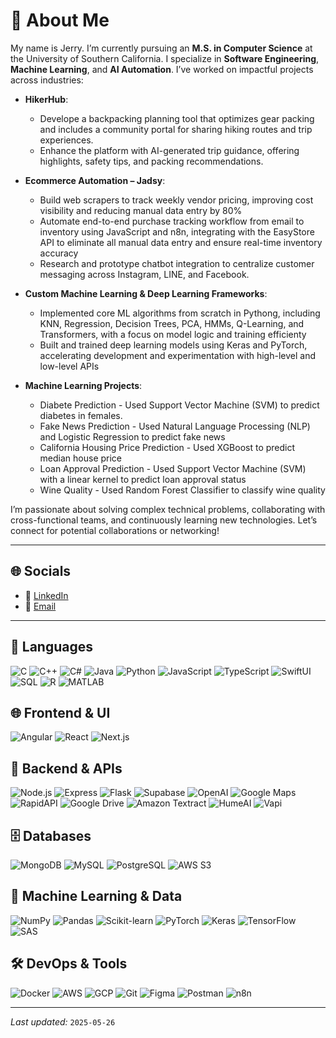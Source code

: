 # 👋 About Me

My name is Jerry. I’m currently pursuing an **M.S. in Computer Science** at the University of Southern California. I specialize in **Software Engineering**, **Machine Learning**, and **AI Automation**. I’ve worked on impactful projects across industries: 

- **HikerHub**:
  - Develope a backpacking planning tool that optimizes gear packing and includes a community portal for sharing hiking routes and trip experiences.
  - Enhance the platform with AI-generated trip guidance, offering highlights, safety tips, and packing recommendations.

- **Ecommerce Automation – Jadsy**:  
  - Build web scrapers to track weekly vendor pricing, improving cost visibility and reducing manual data entry by 80%
  - Automate end-to-end purchase tracking workflow from email to inventory using JavaScript and n8n, integrating with the EasyStore API to eliminate all manual data entry and ensure real-time inventory accuracy
  - Research and prototype chatbot integration to centralize customer messaging across Instagram, LINE, and Facebook.

- **Custom Machine Learning & Deep Learning Frameworks**:
  - Implemented core ML algorithms from scratch in Pythong, including KNN, Regression, Decision Trees, PCA, HMMs, Q-Learning, and Transformers, with a focus on model logic and training efficienty
  - Built and trained deep learning models using Keras and PyTorch, accelerating development and experimentation with high-level and low-level APIs
 
- **Machine Learning Projects**:
  - Diabete Prediction - Used Support Vector Machine (SVM) to predict diabetes in females.
  - Fake News Prediction - Used Natural Language Processing (NLP) and Logistic Regression to predict fake news
  - California Housing Price Prediction - Used XGBoost to predict median house price
  - Loan Approval Prediction - Used Support Vector Machine (SVM) with a linear kernel to predict loan approval status
  - Wine Quality - Used Random Forest Classifier to classify wine quality

I’m passionate about solving complex technical problems, collaborating with cross-functional teams, and continuously learning new technologies. Let’s connect for potential collaborations or networking!

---

## 🌐 Socials

- 🔗 [LinkedIn](https://www.linkedin.com/in/jerry-chu-asa-72126589/)  
- 📧 [Email](mailto:jerrychu1005@gmail.com)  

---

## 📝 Languages  
![C](https://img.shields.io/badge/C-00599C?style=for-the-badge&logo=c&logoColor=white) 
![C++](https://img.shields.io/badge/C%2B%2B-%2300599C.svg?style=for-the-badge&logo=c%2B%2B&logoColor=white) 
![C#](https://img.shields.io/badge/C_Sharp-%23239120.svg?style=for-the-badge&logo=csharp&logoColor=white) 
![Java](https://img.shields.io/badge/Java-%23ED8B00.svg?style=for-the-badge&logo=java&logoColor=white) 
![Python](https://img.shields.io/badge/Python-3776AB?style=for-the-badge&logo=python&logoColor=white) 
![JavaScript](https://img.shields.io/badge/JavaScript-F7DF1E?style=for-the-badge&logo=javascript&logoColor=black) 
![TypeScript](https://img.shields.io/badge/TypeScript-3178C6?style=for-the-badge&logo=typescript&logoColor=white) 
![SwiftUI](https://img.shields.io/badge/SwiftUI-%23FA7343.svg?style=for-the-badge&logo=swift&logoColor=white) 
![SQL](https://img.shields.io/badge/SQL-%2300f.svg?style=for-the-badge&logo=postgresql&logoColor=white) 
![R](https://img.shields.io/badge/R-276DC3?style=for-the-badge&logo=r&logoColor=white) 
![MATLAB](https://img.shields.io/badge/MATLAB-0076A8?style=for-the-badge&logo=mathworks&logoColor=white)

## 🌐 Frontend & UI  
![Angular](https://img.shields.io/badge/Angular-DD0031?style=for-the-badge&logo=angular&logoColor=white) 
![React](https://img.shields.io/badge/React-61DAFB?style=for-the-badge&logo=react&logoColor=black) 
![Next.js](https://img.shields.io/badge/Next.js-000000?style=for-the-badge&logo=next.js&logoColor=white)

## 🚀 Backend & APIs  
![Node.js](https://img.shields.io/badge/Node.js-339933?style=for-the-badge&logo=node.js&logoColor=white) 
![Express](https://img.shields.io/badge/Express-000000?style=for-the-badge&logo=express&logoColor=white) 
![Flask](https://img.shields.io/badge/Flask-000000?style=for-the-badge&logo=flask&logoColor=white) 
![Supabase](https://img.shields.io/badge/Supabase-3ECF8E?style=for-the-badge&logo=supabase&logoColor=white) 
![OpenAI](https://img.shields.io/badge/OpenAI-412991?style=for-the-badge&logo=openai&logoColor=white)
![Google Maps](https://img.shields.io/badge/Google%20Maps-4285F4?style=for-the-badge&logo=google-maps&logoColor=white) 
![RapidAPI](https://img.shields.io/badge/Rapid-283C86?style=for-the-badge&logo=rapid&logoColor=white)
![Google Drive](https://img.shields.io/badge/Google%20Drive-4285F4?style=for-the-badge&logo=google-drive&logoColor=white)
![Amazon Textract](https://img.shields.io/badge/Amazon%20Textract-FF9900?style=for-the-badge&logo=amazon-aws&logoColor=white)
![HumeAI](https://img.shields.io/badge/HumeAI-4B9CE1?style=for-the-badge&logo=hume&logoColor=white) 
![Vapi](https://img.shields.io/badge/Vapi-FF8C00?style=for-the-badge&logo=vapi&logoColor=white)


## 🗄️ Databases  
![MongoDB](https://img.shields.io/badge/MongoDB-47A248?style=for-the-badge&logo=mongodb&logoColor=white) 
![MySQL](https://img.shields.io/badge/MySQL-4479A1?style=for-the-badge&logo=mysql&logoColor=white)
![PostgreSQL](https://img.shields.io/badge/PostgreSQL-336791?style=for-the-badge&logo=postgresql&logoColor=white)
![AWS S3](https://img.shields.io/badge/S3-569A31?style=for-the-badge&logo=amazons3&logoColor=white)

## 🤖 Machine Learning & Data  
![NumPy](https://img.shields.io/badge/NumPy-%23013243.svg?style=for-the-badge&logo=numpy&logoColor=white) 
![Pandas](https://img.shields.io/badge/Pandas-%23150458.svg?style=for-the-badge&logo=pandas&logoColor=white) 
![Scikit-learn](https://img.shields.io/badge/Scikit--learn-%23F7931E.svg?style=for-the-badge&logo=scikit-learn&logoColor=white) 
![PyTorch](https://img.shields.io/badge/PyTorch-EE4C2C?style=for-the-badge&logo=pytorch&logoColor=white) 
![Keras](https://img.shields.io/badge/Keras-D00000?style=for-the-badge&logo=keras&logoColor=white) 
![TensorFlow](https://img.shields.io/badge/TensorFlow-FF6F00?style=for-the-badge&logo=tensorflow&logoColor=white) 
![SAS](https://img.shields.io/badge/SAS-0530AD?style=for-the-badge&logo=sas&logoColor=white)

## 🛠️ DevOps & Tools  
![Docker](https://img.shields.io/badge/Docker-2496ED?style=for-the-badge&logo=docker&logoColor=white) 
![AWS](https://img.shields.io/badge/AWS-232F3E?style=for-the-badge&logo=amazon-aws&logoColor=white) 
![GCP](https://img.shields.io/badge/GCP-FFFFFF?style=for-the-badge&logo=google-cloud&logoColor=black) 
![Git](https://img.shields.io/badge/Git-F05032?style=for-the-badge&logo=git&logoColor=white) 
![Figma](https://img.shields.io/badge/Figma-F24E1E?style=for-the-badge&logo=figma&logoColor=white) 
![Postman](https://img.shields.io/badge/Postman-FF6C37?style=for-the-badge&logo=postman&logoColor=white)
![n8n](https://img.shields.io/badge/n8n-FF4700?style=for-the-badge&logo=n8n&logoColor=white)

---

*Last updated:* <!-- omit in toc --> `2025-05-26`
